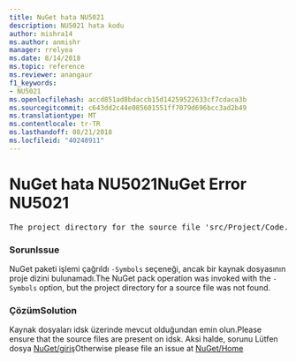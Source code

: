 ```yaml
---
title: NuGet hata NU5021
description: NU5021 hata kodu
author: mishra14
ms.author: anmishr
manager: rrelyea
ms.date: 8/14/2018
ms.topic: reference
ms.reviewer: anangaur
f1_keywords:
- NU5021
ms.openlocfilehash: accd851ad8bdaccb15d14259522633cf7cdaca3b
ms.sourcegitcommit: c643dd2c44e085601551ff7079d696bcc3ad2b49
ms.translationtype: MT
ms.contentlocale: tr-TR
ms.lasthandoff: 08/21/2018
ms.locfileid: "40248911"
---
```

# <a name="nuget-error-nu5021"></a><span data-ttu-id="9618e-103">NuGet hata NU5021</span><span class="sxs-lookup"><span data-stu-id="9618e-103">NuGet Error NU5021</span></span>
<pre>The project directory for the source file 'src/Project/Code.cs' could not be found.</pre>

### <a name="issue"></a><span data-ttu-id="9618e-104">Sorun</span><span class="sxs-lookup"><span data-stu-id="9618e-104">Issue</span></span>

<span data-ttu-id="9618e-105">NuGet paketi işlemi çağrıldı `-Symbols` seçeneği, ancak bir kaynak dosyasının proje dizini bulunamadı.</span><span class="sxs-lookup"><span data-stu-id="9618e-105">The NuGet pack operation was invoked with the `-Symbols` option, but the project directory for a source file was not found.</span></span>


### <a name="solution"></a><span data-ttu-id="9618e-106">Çözüm</span><span class="sxs-lookup"><span data-stu-id="9618e-106">Solution</span></span>

<span data-ttu-id="9618e-107">Kaynak dosyaları idsk üzerinde mevcut olduğundan emin olun.</span><span class="sxs-lookup"><span data-stu-id="9618e-107">Please ensure that the source files are present on idsk.</span></span> <span data-ttu-id="9618e-108">Aksi halde, sorunu Lütfen dosya [NuGet/giriş](https://github.com/NuGet/Home/issues)</span><span class="sxs-lookup"><span data-stu-id="9618e-108">Otherwise please file an issue at [NuGet/Home](https://github.com/NuGet/Home/issues)</span></span>

